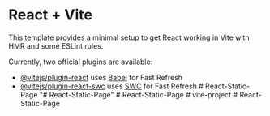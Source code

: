 # React + Vite

This template provides a minimal setup to get React working in Vite with HMR and some ESLint rules.

Currently, two official plugins are available:

- [@vitejs/plugin-react](https://github.com/vitejs/vite-plugin-react/blob/main/packages/plugin-react/README.md) uses [Babel](https://babeljs.io/) for Fast Refresh
- [@vitejs/plugin-react-swc](https://github.com/vitejs/vite-plugin-react-swc) uses [SWC](https://swc.rs/) for Fast Refresh
#   R e a c t - S t a t i c - P a g e  
 "# React-Static-Page" 
#   R e a c t - S t a t i c - P a g e  
 #   v i t e - p r o j e c t  
 #   R e a c t - S t a t i c - P a g e  
 